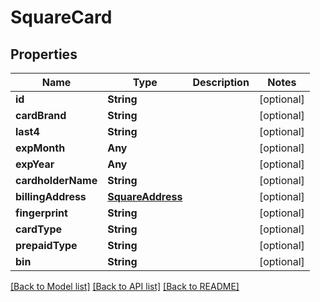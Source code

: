 # SquareCard

## Properties
Name | Type | Description | Notes
------------ | ------------- | ------------- | -------------
**id** | **String** |  | [optional] 
**cardBrand** | **String** |  | [optional] 
**last4** | **String** |  | [optional] 
**expMonth** | **Any** |  | [optional] 
**expYear** | **Any** |  | [optional] 
**cardholderName** | **String** |  | [optional] 
**billingAddress** | [**SquareAddress**](SquareAddress.md) |  | [optional] 
**fingerprint** | **String** |  | [optional] 
**cardType** | **String** |  | [optional] 
**prepaidType** | **String** |  | [optional] 
**bin** | **String** |  | [optional] 

[[Back to Model list]](../README.md#documentation-for-models) [[Back to API list]](../README.md#documentation-for-api-endpoints) [[Back to README]](../README.md)


